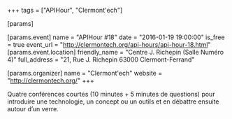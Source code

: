 +++
tags = ["APIHour", "Clermont'ech"]

[params]

[params.event]
name = "APIHour #18"
date = "2016-01-19 19:00:00"
is_free = true
event_url = "http://clermontech.org/api-hours/api-hour-18.html"
[params.event.location]
friendly_name = "Centre J. Richepin (Salle Numéro 4)"
full_address = "21, Rue J. Richepin 63000 Clermont-Ferrand"

[params.organizer]
name = "Clermont'ech"
website = "http://clermontech.org/"
+++

Quatre conférences courtes (10 minutes + 5 minutes de questions) pour introduire une technologie, un concept ou un outils et en débattre ensuite autour d’un verre.